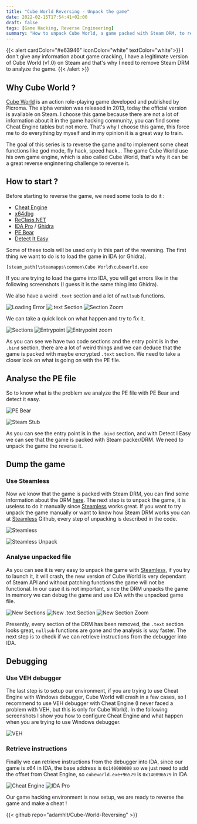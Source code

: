 ```yaml
---
title: "Cube World Reversing - Unpack the game"
date: 2022-02-15T17:54:41+02:00
draft: false
tags: [Game Hacking, Reverse Engineering]
summary: "How to unpack Cube World, a game packed with Steam DRM, to reverse it and make a cheat on it."
---
```


{{< alert cardColor="#e63946" iconColor="white" textColor="white">}}
I don't give any information about game cracking, I have a legitimate version of Cube World (v1.0) on Steam and that's why I need to remove Steam DRM to analyze the game.
{{< /alert >}}

## Why Cube World ?

[Cube World](https://store.steampowered.com/app/1128000/Cube_World/) is an action role-playing game developed and published by Picroma. The alpha version was released in 2013, today the official version is available on Steam. I choose this game because there are not a lot of information about it in the game hacking community, you can find some Cheat Engine tables but not more. That's why I choose this game, this force me to do everything by myself and in my opinion it is a great way to train.  

The goal of this series is to reverse the game and to implement some cheat functions like god mode, fly hack, speed hack...
The game Cube World use his own game engine, which is also called Cube World, that's why it can be a great reverse enginnering challenge to reverse it.

## How to start ?

Before starting to reverse the game, we need some tools to do it :
- [Cheat Engine](https://www.cheatengine.org)
- [x64dbg](https://x64dbg.com)
- [ReClass.NET](https://github.com/ReClassNET/ReClass.NET)
- [IDA Pro](https://hex-rays.com/ida-pro/) / [Ghidra](https://ghidra-sre.org)
- [PE Bear](https://github.com/hasherezade/pe-bear-releases)
- [Detect It Easy](https://github.com/horsicq/Detect-It-Easy)

Some of these tools will be used only in this part of the reversing.
The first thing we want to do is to load the game in IDA (or Ghidra).

```console
[steam_path]\steamapps\common\Cube World\cubeworld.exe
```

If you are trying to load the game into IDA, you will get errors like in the following screenshots (I guess it is the same thing into Ghidra).

We also have a weird `.text` section and a lot of `nullsub` functions.

![Loading Error](https://user-images.githubusercontent.com/48086737/234102864-a7f784dd-46b5-4a8c-a646-d28aa2c68ecf.png)
![.text Section](https://user-images.githubusercontent.com/48086737/234102919-2e8612bd-1265-40b6-985c-0ad899b17f7f.png)
![Section Zoom](https://user-images.githubusercontent.com/48086737/234102903-1a1c7bfc-ec87-4fb4-a502-9c78dabf35c7.png)

We can take a quick look on what happen and try to fix it.

![Sections](https://user-images.githubusercontent.com/48086737/234103254-6dfc50b4-801c-4890-b2ff-0b88d622d6a0.png)
![Entrypoint](https://user-images.githubusercontent.com/48086737/234103268-b8d50091-022e-4c40-b5a7-51cb34db2e9c.png)
![Entrypoint zoom](https://user-images.githubusercontent.com/48086737/234103277-2aae231d-3409-4349-b733-c731a60784b4.png)

As you can see we have two code sections and the entry point is in the `.bind` section, there are a lot of weird things and we can deduce that the game is packed with maybe encrypted `.text` section. We need to take a closer look on what is going on with the PE file.

## Analyse the PE file

So to know what is the problem we analyze the PE file with PE Bear and detect it easy.

![PE Bear](https://user-images.githubusercontent.com/48086737/234103386-3755cb8b-0ed4-4579-9cc2-dbeb3896d1f7.png)

![Steam Stub](https://user-images.githubusercontent.com/48086737/234103414-5baef205-7c17-4e98-b0f3-8f13e9f7bc23.png)

As you can see the entry point is in the `.bind` section, and with Detect I Easy we can see that the game is packed with Steam packer/DRM.
We need to unpack the game the reverse it.

## Dump the game

### Use Steamless
Now we know that the game is packed with Steam DRM, you can find some information about the DRM [here](https://www.pcgamingwiki.com/wiki/User:Cyanic/Steam_DRM). The next step is to unpack the game, it is useless to do it manually since [Steamless](https://github.com/atom0s/Steamless) works great.
If you want to try unpack the game manually or want to know how Steam DRM works you can at [Steamless](https://github.com/atom0s/Steamless) Github, every step of unpacking is described in the code.

![Steamless](https://user-images.githubusercontent.com/48086737/234103966-91ce7628-642e-4474-ab48-a84742876b89.png)

![Steamless Unpack](https://user-images.githubusercontent.com/48086737/234103987-5abf6a54-7e42-4b00-a498-6dd528eb957a.png)

### Analyse unpacked file
As you can see it is very easy to unpack the game with [Steamless](https://github.com/atom0s/Steamless), if you try to launch it, it will crash, the new version of Cube World is very dependant of Steam API and without patching functions the game will not be functional. In our case it is not important, since the DRM unpacks the game in memory we can debug the game and use IDA with the unpacked game file.

![New Sections](https://user-images.githubusercontent.com/48086737/234104204-079f8559-aebd-4cb3-829d-52f77f7f30ee.png)
![New .text Section](https://user-images.githubusercontent.com/48086737/234104226-86df20b1-c2f9-4b22-b248-de7fbe99792e.png)
![New Section Zoom](https://user-images.githubusercontent.com/48086737/234104237-bb8c0c69-05a8-42e1-94c2-d33826debef3.png)

Presently, every section of the DRM has been removed, the `.text` section looks great, `nullsub` functions are gone and the analysis is way faster. The next step is to check if we can retrieve instructions from the debugger into IDA.

## Debugging
### Use VEH debugger
The last step is to setup our environment, if you are trying to use Cheat Engine with Windows debugger, Cube World will crash in a few cases, so I recommend to use VEH debugger with Cheat Engine (I never faced a problem with VEH, but this is only for Cube World). In the following screenshots I show you how to configure Cheat Engine and what happen when you are trying to use Windows debugger.

![VEH](https://user-images.githubusercontent.com/48086737/234104437-9a30db3d-9d66-49f9-9ab2-c8d8a8f06caf.png)

### Retrieve instructions
Finally we can retrieve instructions from the debugger into IDA, since our game is x64 in IDA, the base address is `0x140000000` so we just need to add the offset from Cheat Engine, so `cubeworld.exe+96579` is `0x140096579` in IDA.

![Cheat Engine](https://user-images.githubusercontent.com/48086737/234104626-49027dbd-1217-4dc1-9b63-76472451da0f.png)
![IDA Pro](https://user-images.githubusercontent.com/48086737/234104667-7e9ca178-3b5d-4410-85c9-a9581ace2044.png)

Our game hacking environment is now setup, we are ready to reverse the game and make a cheat !

{{< github repo="adamhlt/Cube-World-Reversing" >}}
